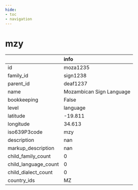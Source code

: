 ```yaml
---
hide:
- toc
- navigation
---
```

# mzy
|                      | info                     |
|:---------------------|:-------------------------|
| id                   | moza1235                 |
| family_id            | sign1238                 |
| parent_id            | deaf1237                 |
| name                 | Mozambican Sign Language |
| bookkeeping          | False                    |
| level                | language                 |
| latitude             | -19.811                  |
| longitude            | 34.613                   |
| iso639P3code         | mzy                      |
| description          | nan                      |
| markup_description   | nan                      |
| child_family_count   | 0                        |
| child_language_count | 0                        |
| child_dialect_count  | 0                        |
| country_ids          | MZ                       |